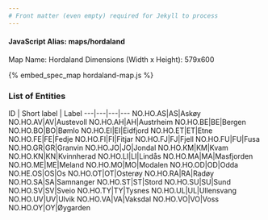 ```yaml
---
# Front matter (even empty) required for Jekyll to process
---
```


#### JavaScript Alias: maps/hordaland

Map Name: Hordaland
Dimensions (Width x Height): 579x600



{% embed_spec_map hordaland-map.js %}

### List of Entities

ID | Short label | Label
---|---|---|---
NO.HO.AS|AS|Askøy
NO.HO.AV|AV|Austevoll
NO.HO.AH|AH|Austrheim
NO.HO.BE|BE|Bergen
NO.HO.BO|BO|Bømlo
NO.HO.EI|EI|Eidfjord
NO.HO.ET|ET|Etne
NO.HO.FE|FE|Fedje
NO.HO.FI|FI|Fitjar
NO.HO.FJ|FJ|Fjell
NO.HO.FU|FU|Fusa
NO.HO.GR|GR|Granvin
NO.HO.JO|JO|Jondal
NO.HO.KM|KM|Kvam
NO.HO.KN|KN|Kvinnherad
NO.HO.LI|LI|Lindås
NO.HO.MA|MA|Masfjorden
NO.HO.ME|ME|Meland
NO.HO.MO|MO|Modalen
NO.HO.OD|OD|Odda
NO.HE.OS|OS|Os
NO.HO.OT|OT|Osterøy
NO.HO.RA|RA|Radøy
NO.HO.SA|SA|Samnanger
NO.HO.ST|ST|Stord
NO.HO.SU|SU|Sund
NO.HO.SV|SV|Sveio
NO.HO.TY|TY|Tysnes
NO.HO.UL|UL|Ullensvang
NO.HO.UV|UV|Ulvik
NO.HO.VA|VA|Vaksdal
NO.HO.VO|VO|Voss
NO.HO.OY|OY|Øygarden

